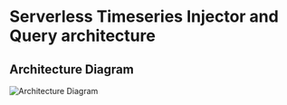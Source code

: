 # Serverless Timeseries Injector and Query architecture

## Architecture Diagram

![Architecture Diagram](http://www.plantuml.com/plantuml/png/RSuzhi8m4CJn_ftYSG1dgQbo5UECy8Az3lj1nEqnFTL8FqtnNyspUlJsTs8fBJQ4jl_gljk5IFEntDXhNCEWPOX3V2cZavqX3z3K5xJ1BEN3adF798ObbZkA3qtFWBvJrbBPfuI2UcQX7zzb_uQia6tk1m00)